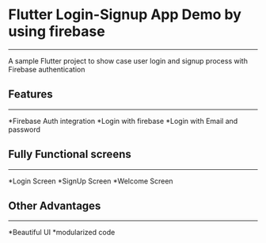 # Flutter Login-Signup App Demo by using firebase
---
A sample Flutter project to show case user login and signup process with Firebase authentication

## Features
---
*Firebase Auth integration
*Login with firebase 
*Login with Email and password

## Fully Functional screens
---
*Login Screen
*SignUp Screen
*Welcome Screen

## Other Advantages
---
*Beautiful UI
*modularized code
